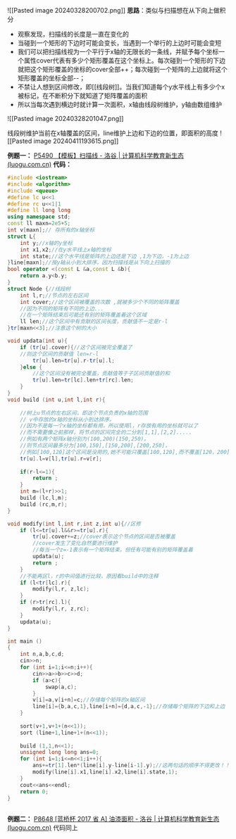 
![[Pasted image 20240328200702.png]]
**思路**：类似与扫描想在从下向上做积分
- 观察发现，扫描线的长度是一直在变化的
- 当碰到一个矩形的下边时可能会变长，当遇到一个举行的上边时可能会变短
- 我们可以把扫描线视为一个平行于x轴的无限长的一条线，并赋予每个坐标一个属性cover代表有多少个矩形覆盖在这个坐标上。每次碰到一个矩形的下边就把这个矩形覆盖的坐标的cover全部++；每次碰到一个矩阵的上边就将这个矩形覆盖的坐标全部--；
- 不禁让人想到区间修改，即[[线段树]]。当我们知道每个y水平线上有多少个x被标记，在不断积分下就知道了矩阵覆盖的面积
- 所以当每次遇到横边时就计算一次面积，x轴由线段树维护，y轴由数组维护

![[Pasted image 20240328201047.png]]

线段树维护当前在x轴覆盖的区间，line维护上边和下边的位置，即面积的高度
![[Pasted image 20240411193615.png]]




**例题一：**
[P5490 【模板】扫描线 - 洛谷 | 计算机科学教育新生态 (luogu.com.cn)](https://www.luogu.com.cn/problem/P5490)
**代码：**
```cpp
#include <iostream>
#include <algorithm>
#include <queue>
#define lc u<<1
#define rc u<<1|1
#define ll long long
using namespace std;
const ll maxn=2e5+5;
int v[maxn];// 存所有的x轴坐标 
struct L{
	int y;//x轴的y坐标
	int x1,x2;//在y水平线上x轴的坐标
	int state;//这个水平线是矩阵的上边还是下边 ,1为下边，-1为上边	 
}line[maxn];//按y轴从小到大排序，因为扫描线是从下向上扫描的 
bool operator <(const L &a,const L &b){
	return a.y<b.y;
} 
struct Node {//线段树 
	int l,r;//节点的左右区间 
	int cover;//这个区间被覆盖的次数 ,就被多少个不同的矩阵覆盖
	//因为不同的矩阵有不同的上边...
	//在一个矩阵结束后可能还有别的矩阵覆盖着这个区域 
	ll len;//这个区间中有贡献的区间长度，贡献值不一定是r-l 
}tr[maxn<<3];//注意这个树的大小

void updata(int u){
	if (tr[u].cover){//这个区间被完全覆盖了
	//则这个区间的贡献值 len=r-l 
		tr[u].len=tr[u].r-tr[u].l;
	}else {
		//这个区间没有被完全覆盖，贡献值等于子区间贡献值的和
		tr[u].len=tr[lc].len+tr[rc].len;
	}
}
void build (int u,int l,int r){
	
	//树上u节点的左右区间，即这个节点负责的x轴的范围
	// v中存放的x轴的坐标从小到达排序，
	//因为不是每一个x轴的坐标都有用，所以使用l，r存放有用的坐标就可以了
	//而不需要像之前那样，将节点的区间完全的二分到[1,1],[2,2].....
	//例如有两个矩阵x轴分别为(100,200)(150,250)。
	//则节点区间最多分为[100,150],[150,200],[200,250]，
	//例如[100,120]这个区间是没用的,她不可能只覆盖[100,120],而不覆盖[120，200]的区间 
	tr[u].l=v[l],tr[u].r=v[r];
	
	if(r-l<=1){
		return ;
	} 
	int m=(l+r)>>1;
	build (lc,l,m);
	build (rc,m,r);
}

void modify(int l,int r,int z,int u){//区修 
	if (l<=tr[u].l&&r>=tr[u].r){
		tr[u].cover+=z;//cover表示这个节点的区间是否被覆盖
		//cover发生了变化自然要进行维护 
		//每当一个z=-1表示有一个矩阵结束，但任有可能有别的矩阵覆盖着 
		updata(u); 
		return ;
	}
	//不能再区l，r的中间值进行比较，原因看build中的注释 
	if (l<tr[lc].r){
		modify(l,r, z,lc);
	}
	if (r>tr[rc].l){
		modify(l,r, z,rc);
	}
	updata(u);
}

int main ()
{
	int n,a,b,c,d;
	cin>>n;
	for (int i=1;i<=n;i++){
		cin>>a>>b>>c>>d;
		if (a>c){
			swap(a,c);
		}
		v[i]=a,v[i+n]=c;//存储每个矩阵的x轴区间 
		line[i]={b,a,c,1},line[i+n]={d,a,c,-1};//存储每个矩阵的下边和上边 
	} 
	
	sort(v+1,v+1+(n<<1));
	sort (line+1,line+1+(n<<1));
	
	build (1,1,n<<1);
	unsigned long long ans=0;
	for (int i=1;i<=n<<1;i++){
		ans+=tr[1].len*(line[i].y-line[i-1].y);//这两句话的顺序不得更改！！！
		modify(line[i].x1,line[i].x2,line[i].state,1);
	}
	cout<<ans<<endl;
	return 0;	
} 
 

```


**例题二：**
[P8648 [蓝桥杯 2017 省 A] 油漆面积 - 洛谷 | 计算机科学教育新生态 (luogu.com.cn)](https://www.luogu.com.cn/problem/P8648)
代码同上
